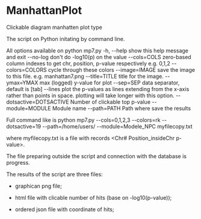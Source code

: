 # ManhattanPlot
Clickable diagram manhatten plot type

The script on Python initating by command line.

All options available on python mp7.py
  -h, --help            show this help message and exit
  --no-log              don't do -log10(p) on the value
  --cols=COLS           zero-based column indexes to get chr, position,
                        p-value respectively e.g. 0,1,2
  --colors=COLORS       cycle through these colors
  --image=IMAGE         save the image to this file. e.g. manhattan7.png
  --title=TITLE         title for the image.
  --ymax=YMAX           max (logged) y-value for plot
  --sep=SEP             data separator, default is [tab]
  --lines               plot the p-values as lines extending from the x-axis
                        rather than points in space. plotting will take longer
                        with this option.
  --dotsactive=DOTSACTIVE
                        Number of clickable top p-value
  --module=MODULE       Module name
  --path=PATH           Path where save the results
  
  Full command like is python mp7.py --cols=0,1,2,3 --colors=rk --dotsactive=19 --path=/home/users/ --module=Modele_NPC myfilecopy.txt

where myfilecopy.txt is a file with records <Chr# Position_insideChr  p-value>.

The file preparing outside the script and connection with the database is progress.

The results of the script are three files:

- graphican png file;

- html file with clicable number of hits (base on -log10(p-value));

- ordered json file with coordinate of hits;

